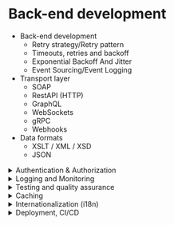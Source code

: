 # Back-end development

* Back-end development
  - Retry strategy/Retry pattern
  - Timeouts, retries and backoff
  - Exponential Backoff And Jitter
  - Event Sourcing/Event Logging
* Transport layer
  - SOAP
  - RestAPI (HTTP)
  - GraphQL
  - WebSockets
  - gRPC
  - Webhooks
* Data formats
  - XSLT / XML / XSD
  - JSON
<details>
  <summary>Authentication & Authorization</summary>
  <pre>
  - Session-based Authentication
  - JSON Web Token (JWT)
  - Refresh token, token invalidation, automatic reuse detection, Token rotation
  - Two-Factor Authentication (2FA)
  - Single Sign-On (SSO)
  - Access Control
    - Discretionary Access Control (DAC)
    - Mandatory Access Control (MAC)
    - Attribute-Based Access Control (ABAC)
    - Rule-Based Access Control
    - Policy-Based Access Control (PBAC)
    - Identity-Based Access Control (IBAC)
    - Task-Based Access Control (TBAC)
    - Context-Based Access Control (CBAC)
    - Usage Control (UCON)
  </pre>
</details>
<details>
  <summary>Logging and Monitoring</summary>
  <pre>
  </pre>
</details>
<details>
  <summary>Testing and quality assurance</summary>
  <pre>
  - Linting
  </pre>
</details>
<details>
  <summary>Caching</summary>
  <pre>
  </pre>
</details>
<details>
  <summary>Internationalization (i18n)</summary>
  <pre>
  </pre>
</details>
<details>
  <summary>Deployment, CI/CD</summary>
  <pre>
  - Deployment patterns
    - Canary Releases
    - Blue/Green deployment
    - Feature toggles
    - A/B testing
    - Dark launch
  </pre>
</details>
